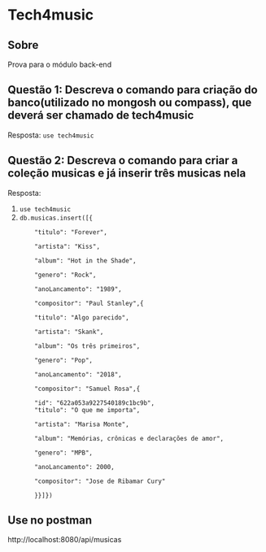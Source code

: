 <h1>Tech4music</h1>

<h2>Sobre</h2>
<p>Prova para o módulo back-end</p>

<h2>Questão 1: Descreva o comando para criação do banco(utilizado no mongosh ou compass), que deverá ser chamado de tech4music</h2>
<p>Resposta: <code>use tech4music</code></p>

<h2>Questão 2: Descreva o comando para criar a coleção musicas e já inserir três musicas nela</h2>
<p>Resposta: </p>
<ol> 
<li><code>use tech4music</code></li>
<li><code>db.musicas.insert([{<br>
    "titulo": "Forever",<br>
    "artista": "Kiss",<br>
    "album": "Hot in the Shade",<br>
    "genero": "Rock",<br>
    "anoLancamento": "1989",<br>
    "compositor": "Paul Stanley",{ <br>
    "titulo": "Algo parecido",<br>
    "artista": "Skank",<br>
    "album": "Os três primeiros",<br>
    "genero": "Pop",<br>
    "anoLancamento": "2018",<br>
    "compositor": "Samuel Rosa",{ <br>
    "id": "622a053a9227540189c1bc9b",
    "titulo": "O que me importa",<br>
    "artista": "Marisa Monte",<br>
    "album": "Memórias, crônicas e declarações de amor",<br>
    "genero": "MPB",<br>
    "anoLancamento": 2000,<br>
    "compositor": "Jose de Ribamar Cury"<br>
    }}]})
</code></li></ol>

<h2>Use no postman</h2>
<p>http://localhost:8080/api/musicas</p>
